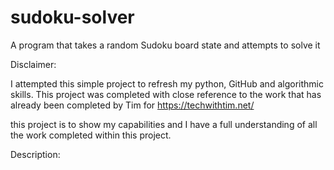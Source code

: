 # sudoku-solver

A program that takes a random Sudoku board state and attempts to solve it

Disclaimer:

I attempted this simple project to refresh my python, GitHub and algorithmic skills.
This project was completed with close reference to the work that has already been completed by
Tim for https://techwithtim.net/

this project is to show my capabilities and I have a full understanding of all the work completed within this project.

Description:

